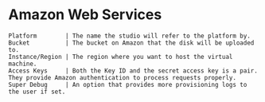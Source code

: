 # Amazon Web Services
    Platform        | The name the studio will refer to the platform by.
    Bucket          | The bucket on Amazon that the disk will be uploaded to.
    Instance/Region | The region where you want to host the virtual machine.
    Access Keys     | Both the Key ID and the secret access key is a pair. They provide Amazon authentication to process requests properly.
    Super Debug     | An option that provides more provisioning logs to the user if set.